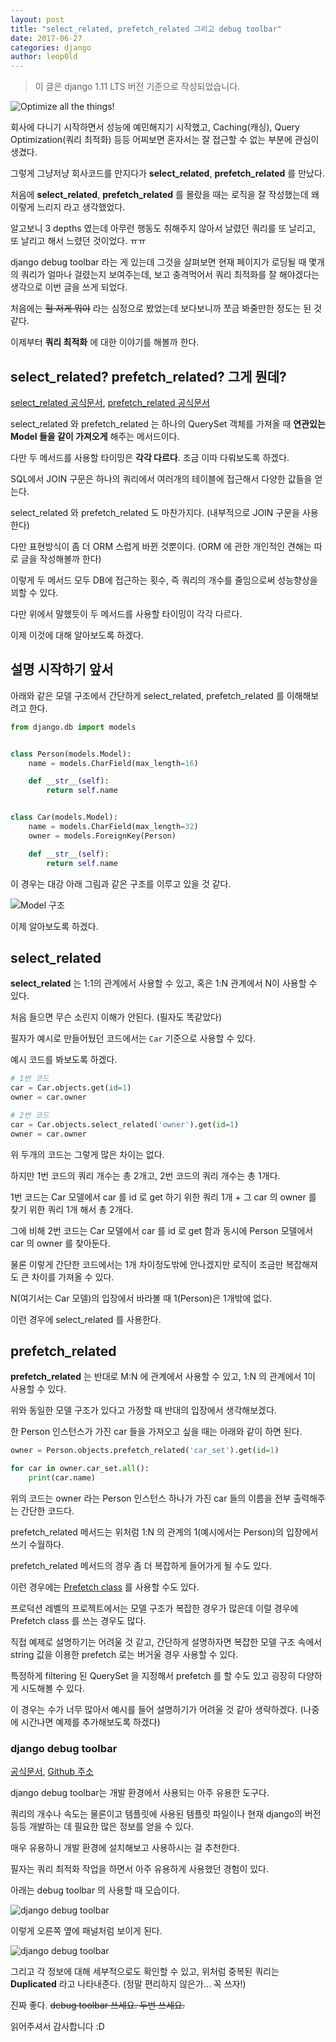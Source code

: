 ```yaml
---
layout: post
title: "select_related, prefetch_related 그리고 debug toolbar"
date: 2017-06-27
categories: django
author: leop0ld
---
```


> 이 글은 django 1.11 LTS 버전 기준으로 작성되었습니다.

![Optimize all the things!](/assets/img/optimize-all-the-things.jpg)

회사에 다니기 시작하면서 성능에 예민해지기 시작했고, Caching(캐싱), Query Optimization(쿼리 최적화) 등등 어찌보면 혼자서는 잘 접근할 수 없는 부분에 관심이 생겼다.

그렇게 그냥저냥 회사코드를 만지다가 **select_related**, **prefetch_related** 를 만났다.

처음에 **select_related**, **prefetch_related** 를 몰랐을 때는 로직을 잘 작성했는데 왜 이렇게 느리지 라고 생각했었다.

알고보니 3 depths 였는데 아무런 행동도 취해주지 않아서 날렸던 쿼리를 또 날리고, 또 날리고 해서 느렸던 것이었다. ㅠㅠ

django debug toolbar 라는 게 있는데 그것을 살펴보면 현재 페이지가 로딩될 때 몇개의 쿼리가 얼마나 걸렸는지 보여주는데, 보고 충격먹어서 쿼리 최적화를 잘 해야겠다는 생각으로 이번 글을 쓰게 되었다.

처음에는 ~~헐 저게 뭐야~~ 라는 심정으로 봤었는데 보다보니까 쪼금 봐줄만한 정도는 된 것 같다.

이제부터 **쿼리 최적화** 에 대한 이야기를 해볼까 한다.

## select\_related? prefetch\_related? 그게 뭔데?

<a href="https://docs.djangoproject.com/en/1.11/ref/models/querysets/#select-related" target="_blank">select_related 공식문서</a>, <a href="https://docs.djangoproject.com/en/1.11/ref/models/querysets/#prefetch-related" target="_blank">prefetch_related 공식문서</a>

select\_related 와 prefetch\_related 는 하나의 QuerySet 객체를 가져올 때 **연관있는 Model 들을 같이 가져오게** 해주는 메서드이다.

다만 두 메서드를 사용할 타이밍은 **각각 다르다**. 조금 이따 다뤄보도록 하겠다.

SQL에서 JOIN 구문은 하나의 쿼리에서 여러개의 테이블에 접근해서 다양한 값들을 얻는다.

select\_related 와 prefetch\_related 도 마찬가지다. (내부적으로 JOIN 구문을 사용한다)

다만 표현방식이 좀 더 ORM 스럽게 바뀐 것뿐이다. (ORM 에 관한 개인적인 견해는 따로 글을 작성해볼까 한다)

이렇게 두 메서드 모두 DB에 접근하는 횟수, 즉 쿼리의 개수를 줄임으로써 성능향상을 꾀할 수 있다.

다만 위에서 말했듯이 두 메서드를 사용할 타이밍이 각각 다르다.

이제 이것에 대해 알아보도록 하겠다.

<script async src="//pagead2.googlesyndication.com/pagead/js/adsbygoogle.js"></script>
<ins class="adsbygoogle"
     style="display:block; text-align:center;"
     data-ad-format="fluid"
     data-ad-layout="in-article"
     data-ad-client="ca-pub-1864899826477546"
     data-ad-slot="2703362319"></ins>
<script>
     (adsbygoogle = window.adsbygoogle || []).push({});
</script>

## 설명 시작하기 앞서

아래와 같은 모델 구조에서 간단하게 select\_related, prefetch\_related 를 이해해보려고 한다.

```python
from django.db import models


class Person(models.Model):
    name = models.CharField(max_length=16)

    def __str__(self):
        return self.name


class Car(models.Model):
    name = models.CharField(max_length=32)
    owner = models.ForeignKey(Person)

    def __str__(self):
        return self.name
```

이 경우는 대강 아래 그림과 같은 구조를 이루고 있을 것 같다.

![Model 구조](/assets/img/select_related-example.jpg)

이제 알아보도록 하겠다.

## select_related

**select_related** 는 1:1의 관계에서 사용할 수 있고, 혹은 1:N 관계에서 N이 사용할 수 있다.

처음 들으면 무슨 소린지 이해가 안된다. (필자도 똑같았다)

필자가 예시로 만들어뒀던 코드에서는 `Car` 기준으로 사용할 수 있다.

예시 코드를 봐보도록 하겠다.

```python
# 1번 코드
car = Car.objects.get(id=1)
owner = car.owner
```

```python
# 2번 코드
car = Car.objects.select_related('owner').get(id=1)
owner = car.owner
```

위 두개의 코드는 그렇게 많은 차이는 없다.

하지만 1번 코드의 쿼리 개수는 총 2개고, 2번 코드의 쿼리 개수는 총 1개다.

1번 코드는 Car 모델에서 car 를 id 로 get 하기 위한 쿼리 1개 + 그 car 의 owner 를 찾기 위한 쿼리 1개 해서 총 2개다.

그에 비해 2번 코드는 Car 모델에서 car 를 id 로 get 함과 동시에 Person 모델에서 car 의 owner 를 찾아둔다.

물론 이렇게 간단한 코드에서는 1개 차이정도밖에 안나겠지만 로직이 조금만 복잡해져도 큰 차이를 가져올 수 있다.

N(여기서는 Car 모델)의 입장에서 바라볼 때 1(Person)은 1개밖에 없다.

이런 경우에 select_related 를 사용한다.

## prefetch_related

**prefetch_related** 는 반대로 M:N 에 관계에서 사용할 수 있고, 1:N 의 관계에서 1이 사용할 수 있다.

위와 동일한 모델 구조가 있다고 가정할 때 반대의 입장에서 생각해보겠다.

한 Person 인스턴스가 가진 car 들을 가져오고 싶을 때는 아래와 같이 하면 된다.

```python
owner = Person.objects.prefetch_related('car_set').get(id=1)

for car in owner.car_set.all():
    print(car.name)
```

위의 코드는 owner 라는 Person 인스턴스 하나가 가진 car 들의 이름을 전부 출력해주는 간단한 코드다.

prefetch_related 메서드는 위처럼 1:N 의 관계의 1(예시에서는 Person)의 입장에서 쓰기 수월하다.

prefetch_related 메서드의 경우 좀 더 복잡하게 들어가게 될 수도 있다.

이런 경우에는 <a href="https://docs.djangoproject.com/en/1.11/ref/models/querysets/#prefetch-objects" target="_blank">Prefetch class</a> 를 사용할 수도 있다.

프로덕션 레벨의 프로젝트에서는 모델 구조가 복잡한 경우가 많은데 이럴 경우에 Prefetch class 를 쓰는 경우도 많다.

직접 예제로 설명하기는 어려울 것 같고, 간단하게 설명하자면 복잡한 모델 구조 속에서 string 값을 이용한 prefetch 로는 버거울 경우 사용할 수 있다.

특정하게 filtering 된 QuerySet 을 지정해서 prefetch 를 할 수도 있고 굉장히 다양하게 시도해볼 수 있다.

이 경우는 수가 너무 많아서 예시를 들어 설명하기가 어려울 것 같아 생략하겠다. (나중에 시간나면 예제를 추가해보도록 하겠다)

### django debug toolbar

<a href="https://django-debug-toolbar.readthedocs.io/en/stable/" target="_blank">공식문서</a>, <a href="https://github.com/jazzband/django-debug-toolbar" target="_blank">Github 주소</a>

django debug toolbar는 개발 환경에서 사용되는 아주 유용한 도구다.

쿼리의 개수나 속도는 물론이고 템플릿에 사용된 템플릿 파일이나 현재 django의 버전 등등 개발하는 데 필요한 많은 정보를 얻을 수 있다.

매우 유용하니 개발 환경에 설치해보고 사용하시는 걸 추천한다.

필자는 쿼리 최적화 작업을 하면서 아주 유용하게 사용했던 경험이 있다.

아래는 debug toolbar 의 사용할 때 모습이다.

<img src="/assets/img/django-debug-toolbar-1.png" alt="django debug toolbar" style="max-height: 700px;" />

이렇게 오른쪽 옆에 패널처럼 보이게 된다.

![django debug toolbar](/assets/img/django-debug-toolbar-2.png)

그리고 각 정보에 대해 세부적으로도 확인할 수 있고, 위처럼 중복된 쿼리는 **Duplicated** 라고 나타내준다. (정말 편리하지 않은가... 꼭 쓰자!)

진짜 좋다. ~~debug toolbar 쓰세요. 두번 쓰세요.~~

읽어주셔서 감사합니다 :D